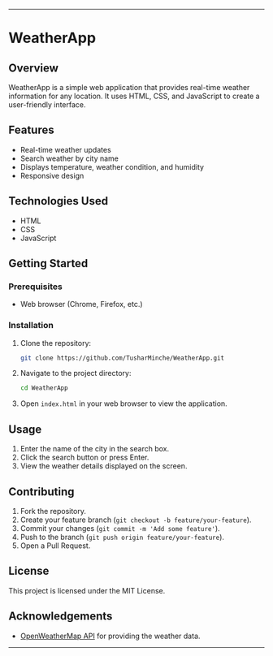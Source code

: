 
---

# WeatherApp

## Overview

WeatherApp is a simple web application that provides real-time weather information for any location. It uses HTML, CSS, and JavaScript to create a user-friendly interface.

## Features

- Real-time weather updates
- Search weather by city name
- Displays temperature, weather condition, and humidity
- Responsive design

## Technologies Used

- HTML
- CSS
- JavaScript

## Getting Started

### Prerequisites

- Web browser (Chrome, Firefox, etc.)

### Installation

1. Clone the repository:
    ```bash
    git clone https://github.com/TusharMinche/WeatherApp.git
    ```
2. Navigate to the project directory:
    ```bash
    cd WeatherApp
    ```
3. Open `index.html` in your web browser to view the application.

## Usage

1. Enter the name of the city in the search box.
2. Click the search button or press Enter.
3. View the weather details displayed on the screen.

## Contributing

1. Fork the repository.
2. Create your feature branch (`git checkout -b feature/your-feature`).
3. Commit your changes (`git commit -m 'Add some feature'`).
4. Push to the branch (`git push origin feature/your-feature`).
5. Open a Pull Request.

## License

This project is licensed under the MIT License.

## Acknowledgements

- [OpenWeatherMap API](https://openweathermap.org/api) for providing the weather data.

---
